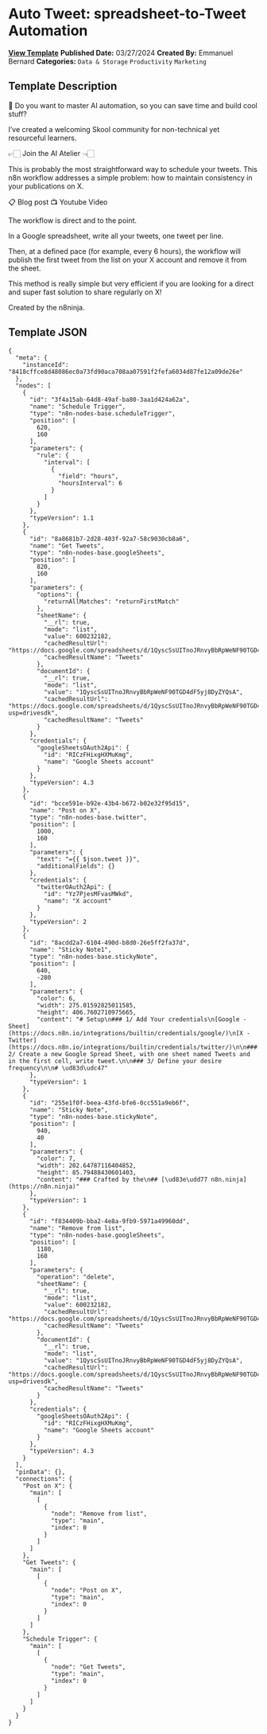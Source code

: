 # Auto Tweet: spreadsheet-to-Tweet Automation

**[View Template](https://n8n.io/workflows/2199-/)**  **Published Date:** 03/27/2024  **Created By:** Emmanuel Bernard  **Categories:** `Data & Storage` `Productivity` `Marketing`  

## Template Description

🎉 Do you want to master AI automation, so you can save time and build cool stuff? 

I’ve created a welcoming Skool community for non-technical yet resourceful learners.

👉🏻 Join the AI Atelier 👈🏻

This is probably the most straightforward way to schedule your tweets. This n8n workflow addresses a simple problem: how to maintain consistency in your publications on X.

📋 Blog post
📺 Youtube Video


The workflow is direct and to the point.

In a Google spreadsheet, write all your tweets, one tweet per line.

Then, at a defined pace (for example, every 6 hours), the workflow will publish the first tweet from the list on your X account and remove it from the sheet.

This method is really simple but very efficient if you are looking for a direct and super fast solution to share regularly on X!



Created by the n8ninja.

## Template JSON

```
{
  "meta": {
    "instanceId": "8418cffce8d48086ec0a73fd90aca708aa07591f2fefa6034d87fe12a09de26e"
  },
  "nodes": [
    {
      "id": "3f4a15ab-64d8-49af-ba80-3aa1d424a62a",
      "name": "Schedule Trigger",
      "type": "n8n-nodes-base.scheduleTrigger",
      "position": [
        620,
        160
      ],
      "parameters": {
        "rule": {
          "interval": [
            {
              "field": "hours",
              "hoursInterval": 6
            }
          ]
        }
      },
      "typeVersion": 1.1
    },
    {
      "id": "8a8681b7-2d28-403f-92a7-58c9030cb8a6",
      "name": "Get Tweets",
      "type": "n8n-nodes-base.googleSheets",
      "position": [
        820,
        160
      ],
      "parameters": {
        "options": {
          "returnAllMatches": "returnFirstMatch"
        },
        "sheetName": {
          "__rl": true,
          "mode": "list",
          "value": 600232182,
          "cachedResultUrl": "https://docs.google.com/spreadsheets/d/1QyscSsUITnoJRnvyBbRpWeNF90TGD4dF5yj8DyZYQsA/edit#gid=600232182",
          "cachedResultName": "Tweets"
        },
        "documentId": {
          "__rl": true,
          "mode": "list",
          "value": "1QyscSsUITnoJRnvyBbRpWeNF90TGD4dF5yj8DyZYQsA",
          "cachedResultUrl": "https://docs.google.com/spreadsheets/d/1QyscSsUITnoJRnvyBbRpWeNF90TGD4dF5yj8DyZYQsA/edit?usp=drivesdk",
          "cachedResultName": "Tweets"
        }
      },
      "credentials": {
        "googleSheetsOAuth2Api": {
          "id": "RICzFHixgHXMuKmg",
          "name": "Google Sheets account"
        }
      },
      "typeVersion": 4.3
    },
    {
      "id": "bcce591e-b92e-43b4-b672-b02e32f95d15",
      "name": "Post on X",
      "type": "n8n-nodes-base.twitter",
      "position": [
        1000,
        160
      ],
      "parameters": {
        "text": "={{ $json.tweet }}",
        "additionalFields": {}
      },
      "credentials": {
        "twitterOAuth2Api": {
          "id": "Yz7PjesMFvasMWkd",
          "name": "X account"
        }
      },
      "typeVersion": 2
    },
    {
      "id": "8acdd2a7-6104-490d-b8d0-26e5ff2fa37d",
      "name": "Sticky Note1",
      "type": "n8n-nodes-base.stickyNote",
      "position": [
        640,
        -280
      ],
      "parameters": {
        "color": 6,
        "width": 275.01592825011585,
        "height": 406.7602710975665,
        "content": "# Setup\n### 1/ Add Your credentials\n[Google - Sheet](https://docs.n8n.io/integrations/builtin/credentials/google/)\n[X - Twitter](https://docs.n8n.io/integrations/builtin/credentials/twitter/)\n\n### 2/ Create a new Google Spread Sheet, with one sheet named Tweets and in the first cell, write tweet.\n\n### 3/ Define your desire frequency\n\n# \ud83d\udc47"
      },
      "typeVersion": 1
    },
    {
      "id": "255e1f0f-beea-43fd-bfe6-0cc551a9eb6f",
      "name": "Sticky Note",
      "type": "n8n-nodes-base.stickyNote",
      "position": [
        940,
        40
      ],
      "parameters": {
        "color": 7,
        "width": 202.64787116404852,
        "height": 85.79488430601403,
        "content": "### Crafted by the\n## [\ud83e\udd77 n8n.ninja](https://n8n.ninja)"
      },
      "typeVersion": 1
    },
    {
      "id": "f834409b-bba2-4e8a-9fb9-5971a49960dd",
      "name": "Remove from list",
      "type": "n8n-nodes-base.googleSheets",
      "position": [
        1180,
        160
      ],
      "parameters": {
        "operation": "delete",
        "sheetName": {
          "__rl": true,
          "mode": "list",
          "value": 600232182,
          "cachedResultUrl": "https://docs.google.com/spreadsheets/d/1QyscSsUITnoJRnvyBbRpWeNF90TGD4dF5yj8DyZYQsA/edit#gid=600232182",
          "cachedResultName": "Tweets"
        },
        "documentId": {
          "__rl": true,
          "mode": "list",
          "value": "1QyscSsUITnoJRnvyBbRpWeNF90TGD4dF5yj8DyZYQsA",
          "cachedResultUrl": "https://docs.google.com/spreadsheets/d/1QyscSsUITnoJRnvyBbRpWeNF90TGD4dF5yj8DyZYQsA/edit?usp=drivesdk",
          "cachedResultName": "Tweets"
        }
      },
      "credentials": {
        "googleSheetsOAuth2Api": {
          "id": "RICzFHixgHXMuKmg",
          "name": "Google Sheets account"
        }
      },
      "typeVersion": 4.3
    }
  ],
  "pinData": {},
  "connections": {
    "Post on X": {
      "main": [
        [
          {
            "node": "Remove from list",
            "type": "main",
            "index": 0
          }
        ]
      ]
    },
    "Get Tweets": {
      "main": [
        [
          {
            "node": "Post on X",
            "type": "main",
            "index": 0
          }
        ]
      ]
    },
    "Schedule Trigger": {
      "main": [
        [
          {
            "node": "Get Tweets",
            "type": "main",
            "index": 0
          }
        ]
      ]
    }
  }
}
```
